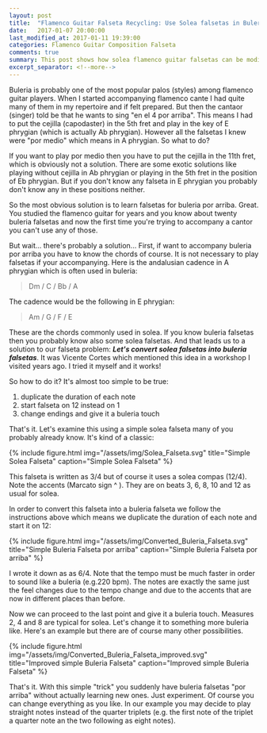 ```yaml
---
layout: post
title:  "Flamenco Guitar Falseta Recycling: Use Solea falsetas in Buleria"
date:   2017-01-07 20:00:00
last_modified_at: 2017-01-11 19:39:00
categories: Flamenco Guitar Composition Falseta
comments: true
summary: This post shows how solea flamenco guitar falsetas can be modified in order to be used in buleria. 
excerpt_separator: <!--more-->
---
```


Buleria is probably one of the most popular palos (styles) among flamenco guitar players. When I started accompanying flamenco cante I had quite many of them in my repertoire and if felt prepared. But then the cantaor (singer) told be that he wants to sing "en el 4 por arriba". This means I had to put the cejilla (capodaster) in the 5th fret and play in the key of E phrygian (which is actually Ab phrygian). However all the falsetas I knew were "por medio" which means in A phrygian. So what to do? 
<!--more-->

If you want to play por medio then you have to put the cejilla in the 11th fret, which is obviously not a solution. There are some exotic solutions like playing without cejilla in Ab phrygian or playing in the 5th fret in the position of Eb phrygian. But if you don't know any falseta in E phrygian you probably don't know any in these positions neither.

So the most obvious solution is to learn falsetas for buleria por arriba. Great. You studied the flamenco guitar for years and you know about twenty buleria falsetas and now the first time you're trying to accompany a cantor you can't use any of those.

But wait... there's probably a solution... First, if want to accompany buleria por arriba you have to know the chords of course. It is not necessary to play falsetas if your accompanying. Here is the andalusian cadence in A phrygian which is often used in buleria:

> Dm / C / Bb / A

The cadence would be the following in E phrygian:

> Am / G / F / E

These are the chords commonly used in solea. If you know buleria falsetas then you probably know also some solea falsetas. And that leads us to a solution to our falseta problem: ***Let's convert solea falsetas into buleria falsetas***. It was Vicente Cortes which mentioned this idea in a workshop I visited years ago. I tried it myself and it works!

So how to do it? It's almost too simple to be true:

1. duplicate the duration of each note
2. start falseta on 12 instead on 1
3. change endings and give it a buleria touch

That's it. Let's examine this using a simple solea falseta many of you probably already know. It's kind of a classic:

{% include figure.html
            img="/assets/img/Solea_Falseta.svg"
            title="Simple Solea Falseta"
            caption="Simple Solea Falseta" %}


This falseta is written as 3/4 but of course it uses a solea compas (12/4). Note the accents (Marcato sign ^ ). They are on beats 3, 6, 8, 10 and 12 as usual for solea.

In order to convert this falseta into a buleria falseta we follow the instructions above which means we duplicate the duration of each note and start it on 12:

{% include figure.html
            img="/assets/img/Converted_Buleria_Falseta.svg"
            title="Simple Buleria Falseta por arriba"
            caption="Simple Buleria Falseta por arriba" %}

I wrote it down as as 6/4. Note that the tempo must be much faster in order to sound like a buleria (e.g.220 bpm). The notes are exactly the same just the feel changes due to the tempo change and due to the accents that are now in different places than before.

Now we can proceed to the last point and give it a buleria touch. Measures 2, 4 and 8 are typical for solea. Let's change it to something more buleria like. Here's an example but there are of course many other possibilities.

{% include figure.html
            img="/assets/img/Converted_Buleria_Falseta_improved.svg"
            title="Improved simple Buleria Falseta"
            caption="Improved simple Buleria Falseta" %}
            
That's it. With this simple "trick" you suddenly have buleria falsetas "por arriba" without actually learning new ones. Just experiment. Of course you can change everything as you like. In our example you may decide to play straight notes instead of the quarter triplets (e.g. the first note of the triplet a quarter note an the two following as eight notes).